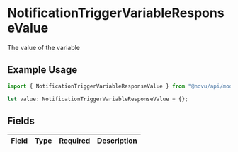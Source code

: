 # NotificationTriggerVariableResponseValue

The value of the variable

## Example Usage

```typescript
import { NotificationTriggerVariableResponseValue } from "@novu/api/models/components";

let value: NotificationTriggerVariableResponseValue = {};
```

## Fields

| Field       | Type        | Required    | Description |
| ----------- | ----------- | ----------- | ----------- |